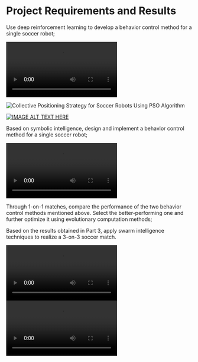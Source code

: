 # **Project Requirements and Results**

Use deep reinforcement learning to develop a behavior control method for a single soccer robot;

<video controls>
  <source src="videos/深度强化（DDPG训练后的对战）.mp4" type="video/mp4">
  Your browser does not support the video tag.
</video>

![Collective Positioning Strategy for Soccer Robots Using PSO Algorithm](https://youtu.be/fYIuhV4-exY)

[![IMAGE ALT TEXT HERE](https://img.youtube.com/vi/fYIuhV4-exY/0.jpg)](https://www.youtube.com/watch?v=fYIuhV4-exY)

Based on symbolic intelligence, design and implement a behavior control method for a single soccer robot;

<video controls>
  <source src="videos/符号智能（DDPG训练前的对战）.mp4" type="video/mp4">
  Your browser does not support the video tag.
</video>

Through 1-on-1 matches, compare the performance of the two behavior control methods mentioned above. Select the better-performing one and further optimize it using evolutionary computation methods;

Based on the results obtained in Part 3, apply swarm intelligence techniques to realize a 3-on-3 soccer match.

<video controls>
  <source src="videos/PSO：分散策略.mp4" type="video/mp4">
  Your browser does not support the video tag.
</video>

<video controls>
  <source src="videos/PSO：集合策略.mp4" type="video/mp4">
  Your browser does not support the video tag.
</video>



